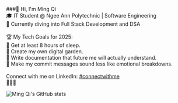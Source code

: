 ###👋 Hi, I'm Ming Qi<br>
🎓 IT Student @ Ngee Ann Polytechnic | Software Engineering<br>
💭 Currently diving into Full Stack Development and DSA<br><br>
🏆 My Tech Goals for 2025:<br>
🔹 Get at least 8 hours of sleep.<br>
🔹 Create my own digital garden.<br>
🔹 Write documentation that future me will actually understand.<br>
🔹 Make my commit messages sound less like emotional breakdowns.<br><br>
Connect with me on LinkedIn: <a href="https://www.linkedin.com/in/law-ming-qi/" target="_blank">#connectwithme</a><br>
🌷🚀😆

 
![Ming Qi's GitHub stats](https://github-readme-stats.vercel.app/api?username=lawmingqi&show_icons=true&bg_color=b38bff&text_color=000000&title_color=ffffff&icon_color=ffffff)
